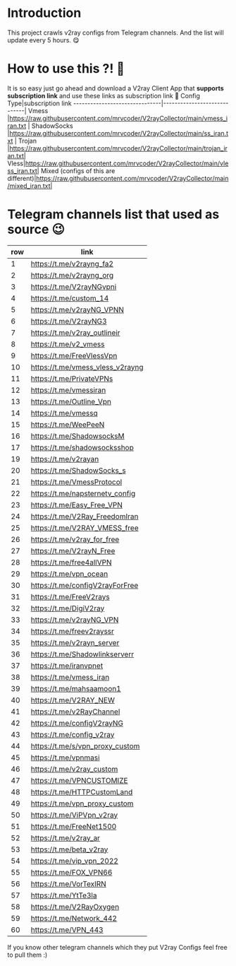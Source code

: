 # Introduction

This project crawls v2ray configs from Telegram channels. And the list will update every 5 hours. 😋

# How to use this ?! 🤔

It is so easy just go ahead and download a V2ray Client App that **supports subscription link** and use these links as subscription link 🤩
Config Type|subscription link
-------------------------------|-----------------------------|
Vmess         |https://raw.githubusercontent.com/mrvcoder/V2rayCollector/main/vmess_iran.txt      |
ShadowSocks        |https://raw.githubusercontent.com/mrvcoder/V2rayCollector/main/ss_iran.txt  |
Trojan |https://raw.githubusercontent.com/mrvcoder/V2rayCollector/main/trojan_iran.txt|
Vless|https://raw.githubusercontent.com/mrvcoder/V2rayCollector/main/vless_iran.txt|
Mixed (configs of this are different)|https://raw.githubusercontent.com/mrvcoder/V2rayCollector/main/mixed_iran.txt|

# Telegram channels list that used as source 😉 

row|link
-------------------------------|-----------------------------|
1          |https://t.me/v2rayng_fa2      |
2          |https://t.me/v2rayng_org  |
3|https://t.me/V2rayNGvpni|
4|https://t.me/custom_14|
5|https://t.me/v2rayNG_VPNN|
6|https://t.me/V2rayNG3|
7|https://t.me/v2ray_outlineir|
8|https://t.me/v2_vmess|
9|https://t.me/FreeVlessVpn|
10|https://t.me/vmess_vless_v2rayng|
11|https://t.me/PrivateVPNs|
12|https://t.me/vmessiran|
13|https://t.me/Outline_Vpn|
14|https://t.me/vmessq|
15|https://t.me/WeePeeN|
16|https://t.me/ShadowsocksM|
17|https://t.me/shadowsocksshop|
19|https://t.me/v2rayan|
20|https://t.me/ShadowSocks_s|
21|https://t.me/VmessProtocol|
22|https://t.me/napsternetv_config|
23|https://t.me/Easy_Free_VPN|
24|https://t.me/V2Ray_FreedomIran|
25|https://t.me/V2RAY_VMESS_free|
26|https://t.me/v2ray_for_free|
27|https://t.me/V2rayN_Free|
28|https://t.me/free4allVPN|
29|https://t.me/vpn_ocean|
30|https://t.me/configV2rayForFree|
31|https://t.me/FreeV2rays|
32|https://t.me/DigiV2ray|
33|https://t.me/v2rayNG_VPN|
34|https://t.me/freev2rayssr|
35|https://t.me/v2rayn_server|
36|https://t.me/Shadowlinkserverr|
37|https://t.me/iranvpnet|
38|https://t.me/vmess_iran|
39|https://t.me/mahsaamoon1|
40|https://t.me/V2RAY_NEW|
41|https://t.me/v2RayChannel|
42|https://t.me/configV2rayNG|
43|https://t.me/config_v2ray|
44|https://t.me/s/vpn_proxy_custom|
45|https://t.me/vpnmasi|
46|https://t.me/v2ray_custom|
47|https://t.me/VPNCUSTOMIZE|
48|https://t.me/HTTPCustomLand|
49|https://t.me/vpn_proxy_custom|
50|https://t.me/ViPVpn_v2ray|
51|https://t.me/FreeNet1500|
52|https://t.me/v2ray_ar|
53|https://t.me/beta_v2ray|
54|https://t.me/vip_vpn_2022|
55|https://t.me/FOX_VPN66|
56|https://t.me/VorTexIRN|
57|https://t.me/YtTe3la|
58|https://t.me/V2RayOxygen|
59|https://t.me/Network_442|
60|https://t.me/VPN_443|

If you know other telegram channels which they put V2ray Configs feel free to pull them :)

